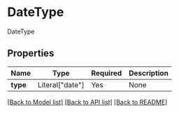 # DateType

DateType

## Properties
Name | Type | Required | Description |
------------ | ------------- | ------------- | ------------- |
**type** | Literal["date"] | Yes | None |


[[Back to Model list]](../../README.md#documentation-for-models) [[Back to API list]](../../README.md#documentation-for-api-endpoints) [[Back to README]](../../README.md)
